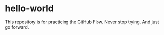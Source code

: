 # hello-world
This repository is for practicing the GitHub Flow.
Never stop trying.
And just go forward.
